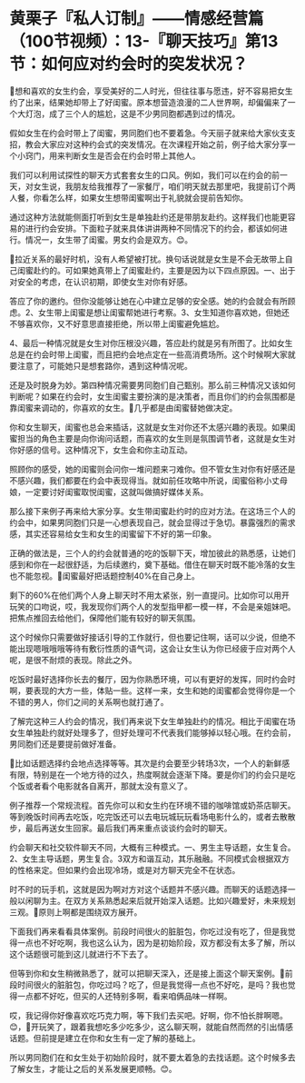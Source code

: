 # 黄栗子『私人订制』——情感经营篇（100节视频）：13-『聊天技巧』第13节：如何应对约会时的突发状况？

🎼想和喜欢的女生约会，享受美好的二人时光，但往往事与愿违，好不容易把女生约了出来，结果她却带上了好闺蜜。原本想营造浪漫的二人世界啊，却偏偏来了一个大灯泡，成了三个人的尴尬，这是不少男同胞都遇到过的情况。

假如女生在约会时带上了闺蜜，男同胞们也不要着急。今天丽子就来给大家伙支支招，教会大家应对这种约会式的突发情况。在次课程开始之前，例子给大家分享一个小窍门，用来判断女生是否会在约会时带上其他人。

我们可以利用试探性的聊天方式套套女生的口风。例如，我们可以在约会的前一天，对女生说，我朋友给我推荐了一家餐厅，咱们明天就去那里吧，我提前订个两人餐，你看怎么样，如果女生想带闺蜜啊出于礼貌就会提前告知你。

通过这种方法就能侧面打听到女生是单独赴约还是带朋友赴约。这样我们也能更容易的进行约会安排。下面粒子就来具体讲讲两种不同情况下的约会，都该如何进行。情况一，女生带了闺蜜。男女约会是双方。😊。

🎼拉近关系的最好时机，没有人希望被打扰。换句话说就是女生是不会无故带上自己闺蜜赴约的。可如果她真带上了闺蜜赴约，主要是因为以下四点原因。一、出于对安全的考虑，在认识初期，即使女生对你有好感。

答应了你的邀约。但你没能够让她在心中建立足够的安全感。她的约会就会有所顾虑。2、女生带上闺蜜是想让闺蜜帮她进行考察。3、女生知道你喜欢她，但她还不够喜欢你，又不好意思直接拒绝，所以带上闺蜜避免尴尬。

4、最后一种情况就是女生对你压根没兴趣，答应赴约就是另有所图了。比如女生总是在约会时带上闺蜜，而且把约会地点定在一些高消费场所。这个时候啊大家就要注意了，可能她只是想套路你，遇到这种情况呢。

还是及时脱身为妙。第四种情况需要男同胞们自己甄别。那么前三种情况又该如何判断呢？如果在约会时，女生闺蜜主要扮演的是决策者，而且你们的约会氛围都是靠闺蜜来调动的，你喜欢的女生。🎼几乎都是由闺蜜替她做决定。

你和女生聊天，闺蜜也总会来插话，这就是女生对你还不太感兴趣的表现。如果闺蜜担当的角色主要是向你询问话题，而喜欢的女生则是氛围调节者，这就是女生对你好感的信号。这种情况下，女生会和你主动互动。

照顾你的感受，她的闺蜜则会问你一堆问题来刁难你。但不管女生对你有好感还是不感兴趣，我们都要在约会中表现得当。就如前任攻略中所说，闺蜜俗称小丈母娘，一定要讨好闺蜜取悦闺蜜，这就叫做搞好媒体关系。

那么接下来例子再来给大家分享。女生带闺蜜赴约时的应对方法。在这场三个人的约会中，如果男同胞们只是一心想表现自己，就会显得过于急切。暴露强烈的需求感，其实还容易给女生和女生的闺蜜留下不好的第一印象。

正确的做法是，三个人的约会就普通的吃的饭聊下天，增加彼此的熟悉感，让她们感到和你在一起很舒适，为后续邀约，奠下基础。借住在聊天时既不能冷落的女生也不能忽视。🎼闺蜜最好把话题控制40%在自己身上。

剩下的60%在他们两个人身上聊天时不用太紧张，别一直提问。比如你可以用开玩笑的口吻说，哎，我发现你们两个人的发型指甲都一模一样，不会是亲姐妹吧。把焦点推回去给他们，保障他们能有较好的聊天氛围。

这个时候你只需要做好接话引导的工作就行，但也要记住啊，话可以少说，但绝不能出现嗯哦哦哦等待有敷衍性质的语气词，这会让女生认为你已经疲于应对两个人呢，是很不耐烦的表现。除此之外。

吃饭时最好选择你长去的餐厅，因为你熟悉环境，可以有更好的发挥，同时约会时啊，要表现的大方一些，体贴一些。这样一来，女生和她的闺蜜都会觉得你是一个不错的男人，你们之间的关系啊也就打通了。

了解完这种三人约会的情况，我们再来说下女生单独赴约的情况。相比于闺蜜在场女生单独赴约就好处理多了，但好处理可不代表我们能够掉以轻心哦。在约会前，男同胞们还是要提前做好准备。

🎼比如话题选择约会地点选择等等。其次是约会要至少转场3次，一个人的新鲜感有限，特别是在一个地方待的过久，热度啊就会逐渐下降。要是你们的约会只是吃个饭或者看个电影就各自离开，那就太没有意义了。

例子推荐一个常规流程。首先你可以和女生约在环境不错的咖啡馆或奶茶店聊天。等到晚饭时间再去吃饭，吃完饭还可以去电玩城玩玩看场电影什么的，或者去散散步，最后再送女生回家。最后我们再来重点谈谈约会时的聊天。

约会聊天和社交软件聊天不同，大概有三种模式。一、男生主导话题，女生复合。2、女生主导话题，男生复合。3双方和谐互动，其乐融融。不同模式会根据双方的性格来定。但如果约会出现冷场，或是对方聊天完全不在状态。

时不时的玩手机，这就是因为啊对方对这个话题并不感兴趣。而聊天的话题选择一般以闲聊为主。在双方关系熟悉起来后就开始深入话题。比如兴趣爱好，未来规划三观。🎼原则上啊都是围绕双方展开。

下面我们再来看看具体案例。前段时间很火的脏脏包，你吃过没有吃了，但是我觉得一点也不好吃啊，我也这么认为，因为是初始阶段，双方都没有太多了解，所以这个话题很可能到这儿就进行不下去了。

但等到你和女生稍微熟悉了，就可以把聊天深入，还是接上面这个聊天案例。🎼前段时间很火的脏脏包，你吃过吗？吃了，但是我觉得一点也不好吃，是吗？我也觉得一点都不好吃，但买的人还特别多啊，看来咱俩品味一样啊。

哎，我记得你好像喜欢吃巧克力啊，等下我们去买吧。好啊，你不怕长胖啊嗯。😊，🎼开玩笑了，跟着我想吃多少吃多少，这么聊天啊，就能自然而然的引出情感话题。但前提是建立在你和女生有一定了解的基础上。

所以男同胞们在和女生处于初始阶段时，就不要太着急的去找话题。这个时候多去了解女生，才能让之后的关系发展更顺畅。😊。

